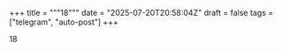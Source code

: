 +++
title = """18"""
date = "2025-07-20T20:58:04Z"
draft = false
tags = ["telegram", "auto-post"]
+++

18

